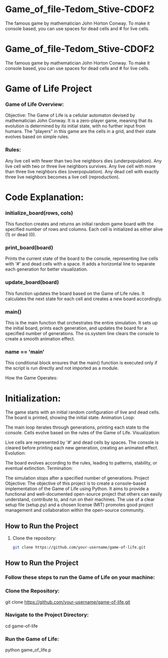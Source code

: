 # Game_of_file-Tedom_Stive-CDOF2
The famous game by mathematician John Horton Conway. To make it console based, you can use spaces for dead cells and # for live cells.
# Game_of_file-Tedom_Stive-CDOF2
The famous game by mathematician John Horton Conway. To make it console based, you can use spaces for dead cells and # for live cells.
# Game of Life Project

### Game of Life Overview:
Objective:
The Game of Life is a cellular automaton devised by mathematician John Conway. It is a zero-player game, meaning that its evolution is determined by its initial state, with no further input from humans. The "players" in this game are the cells in a grid, and their state evolves based on simple rules.

### Rules:

Any live cell with fewer than two live neighbors dies (underpopulation).
Any live cell with two or three live neighbors survives.
Any live cell with more than three live neighbors dies (overpopulation).
Any dead cell with exactly three live neighbors becomes a live cell (reproduction).
# Code Explanation:
### initialize_board(rows, cols)
This function creates and returns an initial random game board with the specified number of rows and columns. Each cell is initialized as either alive (1) or dead (0).

### print_board(board)
Prints the current state of the board to the console, representing live cells with '#' and dead cells with a space. It adds a horizontal line to separate each generation for better visualization.

### update_board(board)
This function updates the board based on the Game of Life rules. It calculates the next state for each cell and creates a new board accordingly.

### main()
This is the main function that orchestrates the entire simulation. It sets up the initial board, prints each generation, and updates the board for a specified number of generations. The os.system line clears the console to create a smooth animation effect.

### __name__ == '__main__'
This conditional block ensures that the main() function is executed only if the script is run directly and not imported as a module.

How the Game Operates:
# Initialization:

The game starts with an initial random configuration of live and dead cells.
The board is printed, showing the initial state.
Animation Loop:

The main loop iterates through generations, printing each state to the console.
Cells evolve based on the rules of the Game of Life.
Visualization:

Live cells are represented by '#' and dead cells by spaces.
The console is cleared before printing each new generation, creating an animated effect.
Evolution:

The board evolves according to the rules, leading to patterns, stability, or eventual extinction.
Termination:

The simulation stops after a specified number of generations.
Project Objective:
The objective of this project is to create a console-based implementation of the Game of Life using Python. It aims to provide a functional and well-documented open-source project that others can easily understand, contribute to, and run on their machines. The use of a clear setup file (setup.py) and a chosen license (MIT) promotes good project management and collaboration within the open-source community.

## How to Run the Project
1. Clone the repository:
   ```bash
   git clone https://github.com/your-username/game-of-life.git

## How to Run the Project
### Follow these steps to run the Game of Life on your machine:

### Clone the Repository:
git clone https://github.com/your-username/game-of-life.git
### Navigate to the Project Directory:

cd game-of-life
### Run the Game of Life:

python game_of_life.p

